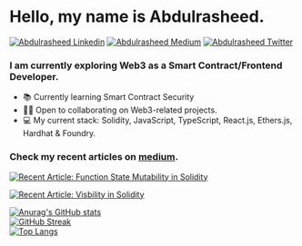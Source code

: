 
# Hello, my name is Abdulrasheed.

[![Abdulrasheed Linkedin](https://img.shields.io/badge/LinkedIn-0077B5?style=for-the-badge&logo=linkedin&logoColor=white)](https://www.linkedin.com/in/abdulrasheedadediran/)
[![Abdulrasheed Medium](https://img.shields.io/badge/Medium-000000?style=for-the-badge&logo=medium&logoColor=white)](https://medium.com/@abdulrasheedadediran)
[![Abdulrasheed Twitter](https://img.shields.io/badge/Twitter-1DA1F2?style=for-the-badge&logo=twitter&logoColor=white)](https://twitter.com/AdeAbdulrasheed)

### **I am currently exploring Web3 as a Smart Contract/Frontend Developer.** 


- 📚 Currently learning Smart Contract Security
- 🧑‍🍳 Open to collaborating on Web3-related projects. 
- 💻 My current stack: Solidity, JavaScript, TypeScript, React.js, Ethers.js, Hardhat & Foundry.


### Check my recent articles on <a href="https://medium.com/@abdulrasheedadediran">medium</a>.
 <a target="_blank" href="https://medium.com/coinmonks/function-state-mutability-in-solidity-acb850eedccc"><img src="https://github-readme-medium-recent-article.vercel.app/medium/@abdulrasheedadediran/0" alt="Recent Article: Function State Mutability in Solidity"> <br>

<a target="_blank" href="https://medium.com/coinmonks/visibility-in-solidity-e758a4739c95"><img src="https://github-readme-medium-recent-article.vercel.app/medium/@abdulrasheedadediran/1" alt="Recent Article: Visbility in Solidity"> <br>

![Anurag's GitHub stats](https://github-readme-stats.vercel.app/api?username=abdulrasheedadediran&show_icons=true&theme=algolia) <br>       [![GitHub Streak](https://github-readme-streak-stats.herokuapp.com/?user=abdulrasheedadediran&theme=algolia)](https://git.io/streak-stats) <br>
[![Top Langs](https://github-readme-stats.vercel.app/api/top-langs/?username=abdulrasheedadediran&layout=compact&card_width=445)](https://github.com/abdulrasheedadediran/github-readme-stats)
